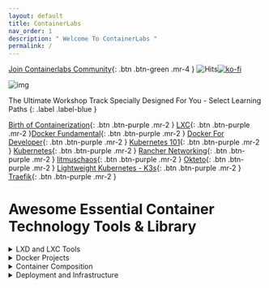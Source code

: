 ```yaml
---
layout: default
title: ContainerLabs
nav_order: 1
description: " Welcome To ContainerLabs "
permalink: /
---
```


[Join Containerlabs Community](https://discord.gg/rEvr7vq){: .btn .btn-green .mr-4 } 
![Hits](https://hitcounter.pythonanywhere.com/count/tag.svg?url=http%3A%2F%2Fcontainerlabs.kubedaily.com%2F)[![ko-fi](https://www.ko-fi.com/img/githubbutton_sm.svg)](https://ko-fi.com/K3K0E60M)

![img](https://raw.githubusercontent.com/sangam14/ContainerLabs/master/img/ContainerLabs-official.png)




The Ultimate Workshop Track Specially Designed For You - Select Learning Paths 
{: .label .label-blue }


[Birth of Containerization](http://containerlabs.kubedaily.com/Birth_of_Containerization/README.html){: .btn .btn-purple .mr-2 }  [LXC](http://containerlabs.kubedaily.com/LXC/){: .btn .btn-purple .mr-2 }[Docker Fundamental](http://containerlabs.kubedaily.com/Docker/Overview/){: .btn .btn-purple .mr-2 } [Docker For Developer](https://containerlabs.kubedaily.com/Docker/Dev/){: .btn .btn-purple .mr-2 } [Kubernetes 101](https://containerlabs.kubedaily.com/Kubernetes/beginner/README.html){: .btn .btn-purple .mr-2 }
[Kubernetes](https://containerlabs.kubedaily.com/Kubernetes/){: .btn .btn-purple .mr-2 } [Rancher Networking](https://containerlabs.kubedaily.com/rancher/Networking/){: .btn .btn-purple .mr-2 } [litmuschaos](https://dev.to/t/litmuschaos){: .btn .btn-purple .mr-2 } [Okteto](https://containerlabs.kubedaily.com/Okteto/){: .btn .btn-purple .mr-2 }  [Lightweight Kubernetes - K3s](){: .btn .btn-purple .mr-2 }  
[Traefik](https://containerlabs.kubedaily.com/traefik/){: .btn .btn-purple .mr-2 } 

# Awesome Essential Container Technology Tools & Library 

<details><summary>LXD and LXC Tools </summary>
 
<table style="width:100%">
  <tr>
    <th> <a href="https://github.com/lxc/lxc">
  <img align="center" src="https://github-readme-stats.vercel.app/api/pin/?username=lxc&repo=lxc&theme=solarized-light"/>
</a> </th>
    <th>
   <a href="https://github.com/lxc/lxd">
  <img align="center" src="https://github-readme-stats.vercel.app/api/pin/?username=lxc&repo=lxd&theme=solarized-light"/>
</a>
    </th> 
  </tr>
  
  <tr>
    <th> <a href="https://github.com/lxc/lxcfs">
  <img align="center" src="https://github-readme-stats.vercel.app/api/pin/?username=lxc&repo=lxcfs&theme=solarized-light"/>
</a>
   </th>
    <th>
       <a href="https://github.com/lxc/go-lxc">
  <img align="center" src="https://github-readme-stats.vercel.app/api/pin/?username=lxc&repo=go-lxc&theme=solarized-light"/>
</a>
    </th>
  </tr>
  
  <tr>
   <th>
    <a href="https://github.com/lxc/ruby-lxc">
  <img align="center" src="https://github-readme-stats.vercel.app/api/pin/?username=lxc&repo=ruby-lxc&theme=solarized-light"/>
</a>
  </th> 
    <th>
        <a href="https://github.com/lxc/python3-lxc">
  <img align="center" src="https://github-readme-stats.vercel.app/api/pin/?username=lxc&repo=python3-lxc&theme=solarized-light"/>
</a>  
   </th>
  </tr>
   <tr>
    <th> <a href="https://github.com/lxc/distrobuilder">
  <img align="center" src="https://github-readme-stats.vercel.app/api/pin/?username=lxc&repo=distrobuilder&theme=solarized-light"/>
</a> </th>
    <th>
   <a href="https://github.com/fgrehm/vagrant-lxc">
  <img align="center" src="https://github-readme-stats.vercel.app/api/pin/?username=fgrehm&repo=vagrant-lxc&theme=solarized-light"/>
</a>
    </th> 
  </tr>
     <tr>
    <th> <a href="https://github.com/lxc-webpanel/LXC-Web-Panel">
  <img align="center" src="https://github-readme-stats.vercel.app/api/pin/?username=lxc-webpanel&repo=LXC-Web-Panel&theme=solarized-light"/>
</a> </th>
    <th>
   <a href="https://github.com/lxdock/lxdock">
  <img align="center" src="https://github-readme-stats.vercel.app/api/pin/?username=lxdock&repo=lxdock&theme=solarized-light"/>
</a>
    </th> 
  </tr>
  <tr>
    <th> <a href="https://github.com/flesueur/mi-lxc">
  <img align="center" src="https://github-readme-stats.vercel.app/api/pin/?username=flesueur&repo=mi-lxc&theme=solarized-light"/>
</a> </th>
    <th>
   <a href="https://github.com/AdaptiveScale/lxdui">
  <img align="center" src="https://github-readme-stats.vercel.app/api/pin/?username=AdaptiveScale&repo=lxdui&theme=solarized-light"/>
</a>
    </th> 
  </tr>
   <tr>
    <th> <a href="">
  <img align="center" src="https://github-readme-stats.vercel.app/api/pin/?username=lxc&repo=lxc&theme=solarized-light"/>
</a> </th>
    <th>
   <a href="https://github.com/corneliusweig/kubernetes-lxd">
  <img align="center" src="https://github-readme-stats.vercel.app/api/pin/?username=corneliusweig&repo=kubernetes-lxd&theme=solarized-light"/>
</a>
    </th> 
  </tr>
  <tr>
    <th> <a href="">
  <img align="center" src="https://github-readme-stats.vercel.app/api/pin/?username=lxc&repo=lxc&theme=solarized-light"/>
</a> </th>
    <th>
   <a href="https://github.com/turtle0x1/LxdMosaic">
  <img align="center" src="https://github-readme-stats.vercel.app/api/pin/?username=turtle0x1&repo=LxdMosaic&theme=solarized-light"/>
</a>
    </th> 
  </tr>
  
  <tr>
    <th> <a href="https://github.com/automaticserver/lxe">
  <img align="center" src="https://github-readme-stats.vercel.app/api/pin/?username=automaticserver&repo=lxe&theme=solarized-light"/>
</a> </th>
    <th>
   <a href="https://github.com/bravetools/bravetools">
  <img align="center" src="https://github-readme-stats.vercel.app/api/pin/?username=bravetools&repo=bravetools&theme=solarized-light"/>
</a>
    </th>   
</tr>
  
</table>
</details>

<details><summary> Docker Projects </summary>
 
<table style="width:100%">
<tr>
  <th> <a href="https://github.com/moby/moby">
  <img align="center" src="https://github-readme-stats.vercel.app/api/pin/?username=moby&repo=moby&theme=solarized-light"/>
</a> 
  </th>
  <th>
   <a href="https://github.com/docker/compose/">
   <img align="center" src="https://github-readme-stats.vercel.app/api/pin/?username=docker&repo=compose&theme=solarized-light"/>
</a>
 </th> 
 </tr>
 
   <tr>
    <th> <a href="https://github.com/docker/machine">
  <img align="center" src="https://github-readme-stats.vercel.app/api/pin/?username=docker&repo=machine&theme=solarized-light"/>
</a> 
 </th>
  <th>
   <a href="https://github.com/docker/distribution">
  <img align="center" src="https://github-readme-stats.vercel.app/api/pin/?username=docker&repo=distribution&theme=solarized-light"/>
</a>
   </th> 
  </tr>
   <tr>
    <th> <a href="https://github.com/docker/classicswarm">
  <img align="center" src="https://github-readme-stats.vercel.app/api/pin/?username=docker&repo=classicswarm&theme=solarized-light"/>
</a> 
 </th>
 </tr>
 </table>
</details>
 
 <details> <summary> Container Composition  </summary>
<table style="width:100%">
  <tr>
  <th>
   <a href="https://github.com/icy/bocker">
  <img align="center" src="https://github-readme-stats.vercel.app/api/pin/?username=icy&repo=bocker&theme=solarized-light"/>
</a>
 </th>
  <th> <a href="https://github.com/p8952/bocker">
  <img align="center" src="https://github-readme-stats.vercel.app/api/pin/?username=p8952&repo=bocker&theme=solarized-light"/>
</a> 
  </th>
  
  <tr>
   <th>
   <a href="https://github.com/box-builder/box">
   <img align="center" src="https://github-readme-stats.vercel.app/api/pin/?username=box-builder&repo=box&theme=solarized-light"/>
</a>
 </th> 

  <th> <a href="https://github.com/byrnedo/capitan">
  <img align="center" src="https://github-readme-stats.vercel.app/api/pin/?username=byrnedo&repo=capitan&theme=solarized-light"/>
</a> 
  </th>
  </tr>
  <tr>
   <th>
   <a href="https://github.com/funkwerk/compose_plantuml">
   <img align="center" src="https://github-readme-stats.vercel.app/api/pin/?username=funkwerk&repo=compose_plantuml&theme=solarized-light"/>
</a>
 </th> 

  <th> <a href="https://github.com/magicmark/composerize">
  <img align="center" src="https://github-readme-stats.vercel.app/api/pin/?username=magicmark&repo=composerize&theme=solarized-light"/>
</a> 
  </th>
  </tr>
  <tr>
   <th>
   <a href="https://github.com/polonskiy/crowdr">
   <img align="center" src="https://github-readme-stats.vercel.app/api/pin/?username=polonskiy&repo=crowdr&theme=solarized-light"/>
</a>
 </th> 

  <th> <a href="https://github.com/abesto/docker-compose-graphviz">
  <img align="center" src="https://github-readme-stats.vercel.app/api/pin/?username=abesto&repo=docker-compose-graphviz&theme=solarized-light"/>
</a> 
  </th>
  </tr>
  
  <tr>
   <th>
   <a href="https://github.com/sudo-bmitch/docker-config-update">
   <img align="center" src="https://github-readme-stats.vercel.app/api/pin/?username=sudo-bmitch&repo=docker-config-update&theme=solarized-light"/>
</a>
 </th> 
  <th> <a href="https://github.com/Alexis-benoist/draw-compose">
  <img align="center" src="https://github-readme-stats.vercel.app/api/pin/?username=Alexis-benoist&repo=draw-compose&theme=solarized-light"/>
</a> 
  </th>
  </tr>
  <tr>
   <th>
   <a href="https://github.com/cisco/elsy">
   <img align="center" src="https://github-readme-stats.vercel.app/api/pin/?username=cisco&repo=elsy&theme=solarized-light"/>
</a>
 </th> 
  <th> <a href="https://github.com/cloud66-oss/habitus">
  <img align="center" src="https://github-readme-stats.vercel.app/api/pin/?username=cloud66-oss&repo=habitus&theme=solarized-light"/>
</a> 
  </th>
   </tr>
   
   <tr>
   <th>
   <a href="https://github.com/kubernetes/kompose">
   <img align="center" src="https://github-readme-stats.vercel.app/api/pin/?username=kubernetes&repo=kompose&theme=solarized-light"/>
</a>
 </th> 
  <th> <a href="https://github.com/toscanini/maestro">
  <img align="center" src="https://github-readme-stats.vercel.app/api/pin/?username=toscanini&repo=maestro&theme=solarized-light"/>
</a> 
  </th>
  </tr>
   
<tr>
   <th>
   <a href="https://github.com/ashmckenzie/percheron">
   <img align="center" src="https://github-readme-stats.vercel.app/api/pin/?username=ashmckenzie&repo=percheron&theme=solarized-light"/>
</a>
 </th> 
  <th> <a href="https://github.com/containers/podman-compose">
  <img align="center" src="https://github-readme-stats.vercel.app/api/pin/?username=containers&repo=podman-compose&theme=solarized-light"/>
</a> 
  </th>
  </tr>
  <tr>
   <th>
   <a href="https://github.com/ihucos/plash">
   <img align="center" src="https://github-readme-stats.vercel.app/api/pin/?username=ihucos&repo=plash&theme=solarized-light"/>
</a>
 </th> 
  <th> <a href="https://github.com/CenturyLinkLabs/zodiac">
  <img align="center" src="https://github-readme-stats.vercel.app/api/pin/?username=CenturyLinkLabs&repo=zodiac&theme=solarized-light"/>
</a> 
  </th>
  </tr>
  
  </tr>
</table>
</details>


<details><summary> Deployment and Infrastructure </summary>
 
<table style="width:100%">
  <tr>
    <th> <a href="https://github.com/newrelic/centurion">
  <img align="center" src="https://github-readme-stats.vercel.app/api/pin/?username=newrelic&repo=centurion&theme=solarized-light"/>
</a> </th>
    <th>
   <a href="https://github.com/brooklyncentral/clocker">
  <img align="center" src="https://github-readme-stats.vercel.app/api/pin/?username=brooklyncentral&repo=clocker&theme=solarized-light"/>
</a>
    </th> 
  </tr>
 
   <tr>
    <th> <a href="https://github.com/hasura/gitkube">
  <img align="center" src="https://github-readme-stats.vercel.app/api/pin/?username=hasura&repo=gitkube&theme=solarized-light"/>
</a> </th>
    <th>
   <a href="https://github.com/ttiny/deploy">
  <img align="center" src="https://github-readme-stats.vercel.app/api/pin/?username=ttiny&repo=deploy&theme=solarized-light"/>
</a>
    </th> 
  </tr>
  
   <tr>
   <th> <a href="https://github.com/grafeas/grafeas">
  <img align="center" src="https://github-readme-stats.vercel.app/api/pin/?username=grafeas&repo=grafeas&theme=solarized-light"/>
</a> </th>
    <th>
   <a href="https://github.com/longshoreman/longshoreman">
  <img align="center" src="https://github-readme-stats.vercel.app/api/pin/?username=longshoreman&repo=longshoreman&theme=solarized-light"/>
</a>
    </th> 
  </tr>
   <tr>
   <th> <a href="https://github.com/DIPSAS/SwarmManagement">
  <img align="center" src="https://github-readme-stats.vercel.app/api/pin/?username=DIPSAS&repo=SwarmManagement&theme=solarized-light"/>
</a> </th>
    <th>
   <a href="https://github.com/werf/werf">
  <img align="center" src="https://github-readme-stats.vercel.app/api/pin/?username=werf&repo=werf&theme=solarized-light"/>
</a>
    </th> 
  </tr>
  

</table>
</details>

